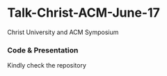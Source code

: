 # Talk-Christ-ACM-June-17
Christ University and ACM Symposium

### Code & Presentation
Kindly check the repository